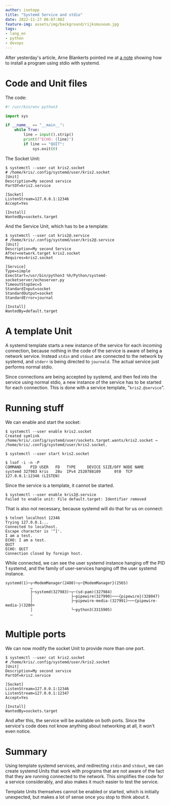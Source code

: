 ```yaml
---
author: isotopp
title: "Systemd Service and stdio"
date: 2022-11-27 06:07:08Z
feature-img: assets/img/background/rijksmuseum.jpg
tags:
- lang_en
- python
- devops
---
```


After yesterday's article, Arne Blankerts pointed me at 
[a note](https://edit.thephp.cc/s/3MqWPLAJW#)
showing how to install a program using stdio with systemd.

# Code and Unit files

The code:

```python
#! /usr/bin/env python3

import sys

if __name__ == "__main__":
    while True:
        line = input().strip()
        print(f"ECHO: {line}")
        if line == "QUIT":
            sys.exit(0)
```

The Socket Unit:

```console
$ systemctl --user cat kris2.socket
# /home/kris/.config/systemd/user/kris2.socket
[Unit]
Description=My second service
PartOf=kris2.service

[Socket]
ListenStream=127.0.0.1:12346
Accept=Yes

[Install]
WantedBy=sockets.target
```

And the Service Unit, which has to be a template:

```console
$ systemctl --user cat kris2@.service
# /home/kris/.config/systemd/user/kris2@.service
[Unit]
Description=My second Service
After=network.target kris2.socket
Requires=kris2.socket

[Service]
Type=simple
ExecStart=/usr/bin/python3 %h/Python/systemd-socketserver/echoserver.py
TimeoutStopSec=5
StandardInput=socket
StandardOutput=socket
StandardError=journal

[Install]
WantedBy=default.target
```

# A template Unit

A systemd template starts a new instance of the service for each incoming connection, because nothing in the code of the service is aware of being a network service.
Instead `stdin` and `stdout` are connected to the network by systemd, and `stderr` is being directed to `journald`.
The actual service just performs normal stdio.

Since connections are being accepted by systemd, and then fed into the service using normal stdio, a new instance of the service has to be started for each connection.
This is done with a service template, "`kris2.@service`".

# Running stuff

We can enable and start the socket:

```console
$ systemctl --user enable kris2.socket
Created symlink /home/kris/.config/systemd/user/sockets.target.wants/kris2.socket → /home/kris/.config/systemd/user/kris2.socket.

$ systemctl --user start kris2.socket

$ lsof -i -n -P
COMMAND    PID USER   FD   TYPE     DEVICE SIZE/OFF NODE NAME
systemd 327983 kris   28u  IPv4 2520788109      0t0  TCP 127.0.0.1:12346 (LISTEN)
```

Since the service is a template, it cannot be started.

```console
$ systemctl --user enable kris2@.service
Failed to enable unit: File default.target: Identifier removed
```

That is also not necessary, because systemd will do that for us on connect:

```console
$ telnet localhost 12346
Trying 127.0.0.1...
Connected to localhost.
Escape character is '^]'.
I am a test.
ECHO: I am a test.
QUIT
ECHO: QUIT
Connection closed by foreign host.
```

While connected, we can see the user systemd instance hanging off the PID 1 systemd, and the family of user-services hanging off the user systemd instance.

```console
systemd(1)─┬─ModemManager(2480)─┬─{ModemManager}(2565)
           …
           ├─systemd(327983)─┬─(sd-pam)(327984)
           │                 ├─pipewire(327990)───{pipewire}(328047)
           │                 ├─pipewire-media-(327991)───{pipewire-media-}(3280+
           │                 └─python3(3315905)
           …
```

# Multiple ports

We can now modify the socket Unit to provide more than one port.

```console
$ systemctl --user cat kris2.socket
# /home/kris/.config/systemd/user/kris2.socket
[Unit]
Description=My second service
PartOf=kris2.service

[Socket]
ListenStream=127.0.0.1:12346
ListenStream=127.0.0.1:12347
Accept=Yes

[Install]
WantedBy=sockets.target
```

And after this, the service will be available on both ports.
Since the service's code does not know anything about networking at all, it won't even notice.

# Summary

Using template systemd services, and redirecting `stdin` and `stdout`, we can create systemd Units that work with programs that are not aware of the fact that they are running connected to the network.
This simplifies the code for a service considerably, and also makes it much easier to test the service.

Template Units themselves cannot be enabled or started, which is initially unexpected, but makes a lot of sense once you stop to think about it. 
